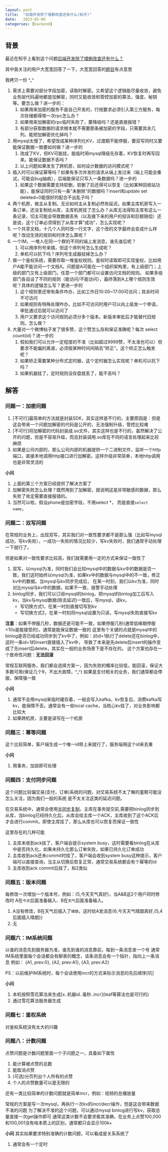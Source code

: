 ```yaml
---
layout: post
title:  "后端开发除了增删改查还有什么(知乎)"
date:   2023-05-06
categories: [backend]
---
```


## 背景
最近在知乎上看到这个问题[后端开发除了增删改查还有什么？](https://www.zhihu.com/question/264370798)

其中我关注的用户大宽宽回答了一下，大宽宽回答的[题目](https://www.zhihu.com/question/264370798/answer/3011389456)有点意思

我拷贝一份 ^_^
1. 需求上需要对部分字段加密，读取时解密。又希望这个逻辑能尽量收敛，避免业务层代码遍地都是加解密，同时又能收敛和管控加密的算法，强度，秘钥等。要怎么做？进一步的：
   1. 如果用来加密的服务不是自己开发的，行规要求必须引入第三方服务，每次存储都得带一次rpc怎么办？
   2. 如果用来加解密的rpc临时失败了，要降级吗？还是直接报错？
   3. 有部分获取数据的请求根本就不需要那条被加密的字段，只需要其余几列。能把加解密优化掉吗？
2. 用mysql太慢了，希望改成某种序列化KV，过渡期不能停服，要双写同时又要能保证数据一致要如何做？进一步的
   1. 改成了KV，但KV可能挂，能临时用mysql降级先存着，KV恢复时再写回来。能保证数据不丢吗？
   2. 以上问题如果发生了跨机房，如何设计数据的访问模式呢？
3. 插入时可以保证幂等吗？如果有多次并发的请求从端上发过来（端上可能会重试，可能会bug抽疯），后端能保证只写入一条数据吗？进一步的
   1. 如果这个数据需要支持软删，软删了后还得可以恢复（比如某种回收站功能），能保证同时只有一条”未删除“的数据吗？insert和update set deleted=0能很好的配合不出乱子吗？
4. 两个机房，做主从复制。无论如何主从复制必然有延迟。如果主库机房写入一条订单，还没复制给从库，主库机房挂了怎么办？从库无法得知主库有这么一条记录，切主可能会导致数据丢失（以及接下来的用户的投诉和巨额赔偿）还是说，这个订单必须得到了从库才算”成功”，怎么实现呢？
5. 一个共享文档，十几个人同时改一行文字，这个改的文字最终会变成什么样呢？改动生效的规则和时序怎么算呢？
6. 一个IM，一堆人在同一个群的不同的端上发消息，谁先谁后呢？
   1. 可以用序列号来搞，但这个序列号怎么生成呢？
   2. 单机可以抗下吗？序列号生成器挂掉怎么办？
7. 做一个鉴权系统，需要存取一堆鉴权规则。鉴权时读取即可实现鉴权，比如用户A能不能访问一个文档X。问题是A可能在一个组织架构里，有上级部门；上级的部门又有上级部门。任意一个部门都可以设置访问文档的规则。 如果多级部门各自设了不同的规则（能访问/不能访问），最终落到A上哪个规则生效呢？具体的逻辑怎么写？更进一步的
   1. 这个规则里还带有条件咋办，比如工作日10:00~17:00可访问；其余时间不可访问
   2. 如果规则有特殊处理咋办，比如不可访问时用户可以向上级发一个申请，审批通过后就可以访问了
   3. 用户又要求这个访问规则必须分多个版本。新版本审批后才能替代旧规则。怎么做？
8. 大量对一个微博帖子发了很多赞，这个赞怎么存和保证准确呢？每次 select count(id) ? 进一步的
   1. 假如我们可以允许一定程度的不准（比如超过9999赞，不太准也可以）但要求不能偏的离谱，必须按某种时间间隔去“矫正”。这个矫正怎么触发呢？
   2. 如果矫正需要某种分布式定时器，这个定时器怎么实现呢？单机可以抗下吗？
   3. 如果机器挂了，定时规则没存盘就丢了，能不丢吗？

## 解答

### 问题一：加密问题
1. \[不可行\]最简单的方法就是封装SDK，其实这样是不行的，主要原因是：但是这会带来一个问题加解密的代码是公开的，无法强制升级，管控比较难
2. \[不可行\]将加解密的代码封装成.so文件，其实这样也是不行的，虽然解决了公开的问题，但是不容易升级，而且封装调用.so库在不同的语言处理起来比较麻烦
3. 如果是公司内部的，那么公司内部的机器提供一个二进制文件，监听一个http端口，直接本地调用http接口进行加解密。这样升级非常简单，本地http调用也是非常灵活的

**小问**
1. 上面的第三个方案已经提供了解决方案了
2. 加解密失败怎么处理？既然用到了加解密，就说明这是非常敏感的数据，那么失败了肯定需要直接报错的。
3. 当然可以啦，假设phone是加密字段，不用select *， 而是直接`select name`，

### 问题二：双写问题
在常规的业务上，出现双写，其实我们对一致性要求都不是那么强（比如写mysql成功，写kv失败），一成功一失败的情况比较少，写kv失败时，我们通常手动处理一下就行了。

但是如果对一致性要求比较高，我们就需要用一定的方式来保证一致性了
1. 双写，以mysql为准，同时我们会比较mysql中的数据与kv中的数据是否一致，我们这时始终以mysql为准，如果kv中的数据与mysql中的不一致，修正kv中的数据。当mysql与kv同步完成后，
在某一时刻，我们以kv为准，同时对比mysql与kv中的数据，如果不一致，报警手动处理
2. binlog同步，我们可以订阅mysql的binlog，把mysql的binlog加工后写入kv，当kv与mysql数据(除去延迟)一致后，写mysql，读kv。
    * 写切换方式1，在某一时刻直接切写到kv
    * 写切换方式2，在某一时刻将mysql设置为只读，写mysql失败直接写kv

**注意**：如果不停服几秒，数据还是可能不一致，如果停服几秒(通常低峰期停服<10s是能接受的)，通常是能保证数据一致的
这里有个关键的点就是mysql中的binlog是否已经成功同步到了kv中了，例如：对id=1执行了delete还在binlog中，这时一条id=1的insert直接插入了kv中，
导致了本来是先delete后insert的操作变成了先insert后delete，其实在一般的业务场景下是不存在的。
这个方案也存在一个致命性问题：**无法回滚**

常规互联网服务，我们都会选择方案一，因为失败的概率比较低，能回滚，保证大多数可用(保证几个9，不出大故障，^_^)
如果是支付相关的业务，我们通常都会停服，保障强一致

**小问**
1. 通常不会用mysql来临时缓存着，一般会写入kafka，kv恢复后，消费kafka写kv，能保障不丢。通常会有一些local cache，当核心kv挂了，对业务影响都比较大
2. 如果跨机房，主要是读写在一个机房

### 问题三：幂等问题
这个比较简单，客户端生成一个唯一id带上来就行了，服务端用这个id来去重

**小问**
1. 用事务，加锁即可处理

### 问题四：支付同步问题
这个问题比较偏交易(支付，订单)系统的问题，对交易系统不太了解的童鞋可能没怎么关注，因为我们一般的系统
是不太关注这类的延迟问题。

在交易系统中，通常会使用[半同步复制](https://dev.mysql.com/doc/refman/8.0/en/replication-semisync.html)，主库在事务提交前,需要把binlog同步到
从库，当binlog已经持久化后，从库会给主库一个ACK，主库收到了这个ACK后才会进行commit。即使主库挂了，那么从库也可以恢复而保证一致性

这里存在的几种可能
1. 主库未收到ack挂了，客户端会提示system busy，这时需要看binlog在从库中是否持久化，如果未持久化那么订单失败，如果已持久化订单成功
2. 主库收到ack还未commit时挂了，客户端会收到system busy这种提示，客户端可以直接查询，当主从切换后恢复正常，通常交易系统都会有个幂等的id
3. 主库收到ack commit后挂了，和2类似

### 问题五：版本问题

每修改一次增加一个版本号，例如：{5,今天天气真好}，当A&B这2个用户同时修改时
A在`今天`后面准备输入、B在`天气`后面准备输入。
1. A没有修改，B在天气后插入了`晴朗`，这时给A发消息{6,今天天气晴朗真好,{5,4后面插入晴朗}}
2. 无

### 问题六：IM系统问题

以谁的消息先到服务器为准，谁先到谁的消息靠前，每到一条消息发一个号
通常IM系统里面每个会话都会有聊表的概念，该条消息会有一个指针，指向上一条消息
例如： {A1, prev:0}, {A2, prev:A1}, {A3, prev:A2}

PS：以前维护IM系统时，每个会话使用incr的方式来标示消息的先后顺序\[坑\]

**小问**
1. 本机按照雪花算法来生成\[x..机器id..毫秒..incr\](leaf等算法也是可行的)
2. 通过雪花算法服务器生成


### 问题七：鉴权系统

对鉴权系统没有太大的兴趣


### 问题八：计数问题

点赞问题是计数问题里面一个子问题之一，具备如下属性
1. 能计算被点赞的总数
2. 能取消点赞
3. (可选)分页列出个人所有的点赞
4. 个人的点赞数量可以是无限的

还有一类比较简单的计数问题就是简单incr，例如：视频的总播放量

常规的方案是写一次mysql，再执行一次kv的incr/decr操作，但是这会带来数据不准的问题
为了解决不准的这个问题，可以通过mysql binlog进行写kv，获取总量直接一次get操作即可
通常这类计数不会要求极其准确，在业务上点赞100,000和100,001没有啥本质上的区别，通常都只会显示100k+

**小问**
其实如果要求特别准确的计数问题，可以看成是关系系统了
1. 通常会有一个定时